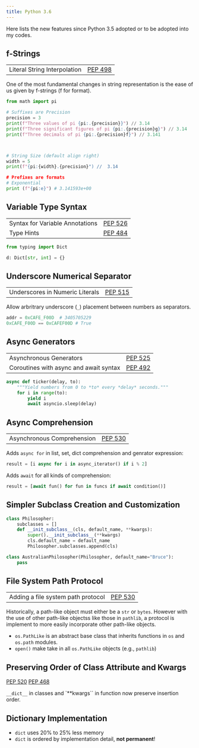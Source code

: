 ```yaml
---
title: Python 3.6
---
```


Here lists the new features since Python 3.5 adopted or to be adopted into my codes.

## f-Strings

|                              |                                                      |
| ---------------------------- | ---------------------------------------------------- |
| Literal String Interpolation | [PEP 498](https://www.python.org/dev/peps/pep-0498/) |

One of the most fundamental changes in string representation is the ease of us given by f-strings (f for format).

```python
from math import pi

# Suffixes are Precision
precision = 3
print(f"Three values of pi {pi:.{precision}}") // 3.14
print(f"Three significant figures of pi {pi:.{precision}g}") // 3.14
print(f"Three decimals of pi {pi:.{precision}f}") // 3.141



# String Size (default align right)
width = 5
print(f"{pi:{width}.{precision}") //  3.14

# Prefixes are formats
# Exponential
print (f"{pi:e}") # 3.141593e+00
```

## Variable Type Syntax

|                                 |                                                      |
| ------------------------------- | ---------------------------------------------------- |
| Syntax for Variable Annotations | [PEP 526](https://www.python.org/dev/peps/pep-0526/) |
| Type Hints                      | [PEP 484](https://www.python.org/dev/peps/pep-0484/) |

```py
from typing import Dict

d: Dict[str, int] = {}
```

## Underscore Numerical Separator

|                                 |                                                      |
| ------------------------------- | ---------------------------------------------------- |
| Underscores in Numeric Literals | [PEP 515](https://www.python.org/dev/peps/pep-0515/) |

Allow arbritrary underscore (`_`) placement between numbers as separators.

```py
addr = 0xCAFE_F00D  # 3405705229
0xCAFE_F00D == 0xCAFEF00D # True
```

## Async Generators

|                                        |                                                      |
| -------------------------------------- | ---------------------------------------------------- |
| Asynchronous Generators                | [PEP 525](https://www.python.org/dev/peps/pep-0525/) |
| Coroutines with async and await syntax | [PEP 492](https://www.python.org/dev/peps/pep-0492/) |

```py
async def ticker(delay, to):
    """Yield numbers from 0 to *to* every *delay* seconds."""
    for i in range(to):
        yield i
        await asyncio.sleep(delay)
```

## Async Comprehension

|                            |                                                      |
| -------------------------- | ---------------------------------------------------- |
| Asynchronous Comprehension | [PEP 530](https://www.python.org/dev/peps/pep-0530/) |

Adds `async for` in list, set, dict comprehension and genrator expression:

```py
result = [i async for i in async_iterator() if i % 2]
```

Adds `await` for all kinds of comprehension:

```py
result = [await fun() for fun in funcs if await condition()]
```

## Simpler Subclass Creation and Customization

```py
class Philosopher:
    subclasses = []
    def __init_subclass__(cls, default_name, **kwargs):
        super().__init_subclass__(**kwargs)
        cls.default_name = default_name
        Philosopher.subclasses.append(cls)

class AustralianPhilosopher(Philosopher, default_name="Bruce"):
    pass
```

## File System Path Protocol

|                                    |                                                      |
| ---------------------------------- | ---------------------------------------------------- |
| Adding a file system path protocol | [PEP 530](https://www.python.org/dev/peps/pep-0530/) |

Historically, a path-like object must either be a `str` or `bytes`. However with the use of other path-like objectss like those in `pathlib`, a protocol is implement to more easily incorporate other path-like objects.

- `os.PathLike` is an abstract base class that inherits functions in `os` and `os.path` modules.
- `open()` make take in all `os.PathLike` objects (e.g., `pathlib`)

## Preserving Order of Class Attribute and Kwargs

[PEP 520](https://www.python.org/dev/peps/pep-0520/)
[PEP 468](https://www.python.org/dev/peps/pep-0468/)

`__dict__` in classes and `\*\*kwargs`` in function now preserve insertion order.

## Dictionary Implementation

- `dict` uses 20% to 25% less memory
- `dict` is ordered by implementation detail, **not permanent**!
